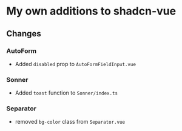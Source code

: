 # My own additions to shadcn-vue

## Changes

### AutoForm

- Added `disabled` prop to `AutoFormFieldInput.vue`

### Sonner

- Added `toast` function to `Sonner/index.ts`

### Separator

- removed `bg-color` class from `Separator.vue`
